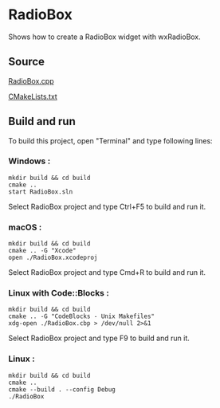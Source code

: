 # RadioBox

Shows how to create a RadioBox widget with wxRadioBox.

## Source

[RadioBox.cpp](RadioBox.cpp)

[CMakeLists.txt](CMakeLists.txt)

## Build and run

To build this project, open "Terminal" and type following lines:

### Windows :

``` shell
mkdir build && cd build
cmake .. 
start RadioBox.sln
```

Select RadioBox project and type Ctrl+F5 to build and run it.

### macOS :

``` shell
mkdir build && cd build
cmake .. -G "Xcode"
open ./RadioBox.xcodeproj
```

Select RadioBox project and type Cmd+R to build and run it.

### Linux with Code::Blocks :

``` shell
mkdir build && cd build
cmake .. -G "CodeBlocks - Unix Makefiles"
xdg-open ./RadioBox.cbp > /dev/null 2>&1
```

Select RadioBox project and type F9 to build and run it.

### Linux :

``` shell
mkdir build && cd build
cmake .. 
cmake --build . --config Debug
./RadioBox
```
